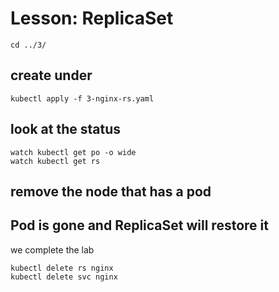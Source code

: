 # Lesson: ReplicaSet

```
cd ../3/
```

## create under

```
kubectl apply -f 3-nginx-rs.yaml
```

## look at the status
```
watch kubectl get po -o wide
watch kubectl get rs
```
## remove the node that has a pod

## Pod is gone and ReplicaSet will restore it

we complete the lab
```
kubectl delete rs nginx
kubectl delete svc nginx

```